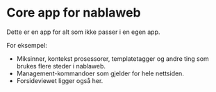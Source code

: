 # Core app for nablaweb

Dette er en app for alt som ikke passer i en egen app.

For eksempel:

* Miksinner, kontekst prosessorer, templatetagger og andre ting som brukes flere steder i nablaweb.
* Management-kommandoer som gjelder for hele nettsiden.
* Forsideviewet ligger også her.
